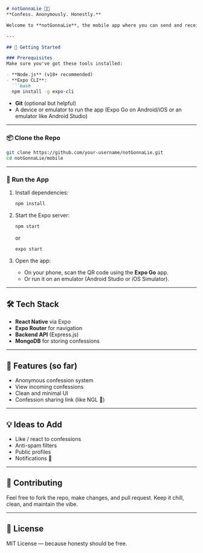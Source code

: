 ```markdown
# notGonnaLie 😶‍🌫️  
**Confess. Anonymously. Honestly.**

Welcome to **notGonnaLie**, the mobile app where you can send and receive anonymous confessions, questions, or just plain vibes. No pressure. Just honesty. ✨

---

## 🚀 Getting Started

### Prerequisites
Make sure you've got these tools installed:

- **Node.js** (v18+ recommended)
- **Expo CLI**:  
  ```bash
  npm install -g expo-cli
  ```
- **Git** (optional but helpful)
- A device or emulator to run the app (Expo Go on Android/iOS or an emulator like Android Studio)

---

### 📦 Clone the Repo

```bash
git clone https://github.com/your-username/notGonnaLie.git
cd notGonnaLie/mobile
```

---

### 📲 Run the App

1. Install dependencies:
   ```bash
   npm install
   ```

2. Start the Expo server:
   ```bash
   npm start
   ```
   or
   ```bash
   expo start
   ```

3. Open the app:
   - On your phone, scan the QR code using the **Expo Go** app.
   - Or run it on an emulator (Android Studio or iOS Simulator).

---

## 🛠️ Tech Stack

- **React Native** via Expo
- **Expo Router** for navigation
- **Backend API** (Express.js)
- **MongoDB** for storing confessions

---

## 🧪 Features (so far)

- Anonymous confession system
- View incoming confessions
- Clean and minimal UI
- Confession sharing link (like NGL 👀)

---

## 💡 Ideas to Add

- Like / react to confessions
- Anti-spam filters
- Public profiles
- Notifications 🔔

---

## 🤝 Contributing

Feel free to fork the repo, make changes, and pull request. Keep it chill, clean, and maintain the vibe.

---

## 📄 License

MIT License — because honesty should be free.
